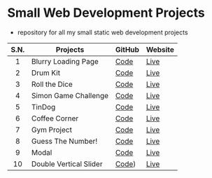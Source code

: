 # Small Web Development Projects
- repository for all my small static web development projects

|  S.N.  | Projects | GitHub | Website |
| :-: | - | - | - |
| 1 | Blurry Loading Page | [Code](https://github.com/sthsuyash/Web-Projects/tree/main/Blurry-Loading) | [Live](https://blurry-loading-sthsuyash.netlify.app/) | 
| 2 | Drum Kit | [Code](https://github.com/sthsuyash/Web-Projects/tree/main/Drum%20Kit)               |   [Live](https://drum-kit-sthsuyash.netlify.app/) |
| 3 | Roll the Dice | [Code](https://github.com/sthsuyash/Web-Projects/tree/main/Roll%20the%20Dice)   |   [Live](https://roll-the-dice-sthsuyash.netlify.app/)   |
| 4 | Simon Game Challenge | [Code](https://github.com/sthsuyash/Web-Projects/tree/main/Simon%20Game%20Challenge) | [Live](https://simon-game-challenge-sthsuyash.netlify.app/)
| 5 | TinDog | [Code](https://github.com/sthsuyash/Web-Projects/tree/main/TinDog) | [Live](https://tindog-sthsuyash.netlify.app)
| 6 | Coffee Corner | [Code](https://github.com/sthsuyash/Web-Projects/tree/main/coffee-Corner) | [Live](https://coffee-corner-sthsuyash.netlify.app)
| 7 | Gym Project | [Code](https://github.com/sthsuyash/Web-Projects/tree/main/gymProject) | [Live](https://gym-project-sthsuyash.netlify.app)
| 8 | Guess The Number! | [Code](https://github.com/sthsuyash/Web-Projects/tree/main/Guess-the-number) | [Live](https://guess-the-number-sthsuyash.netlify.app)
| 9 | Modal | [Code](https://github.com/sthsuyash/Web-Projects/tree/main/Modal) | [Live](https://modal-sthsuyash.netlify.app) 
| 10 | Double Vertical Slider | [Code](https://github.com/sthsuyash/Web-Projects/tree/main/Double-vertical-slider)) | [Live](https://double-vertical-slider-sthsuyash.netlify.app) | 

